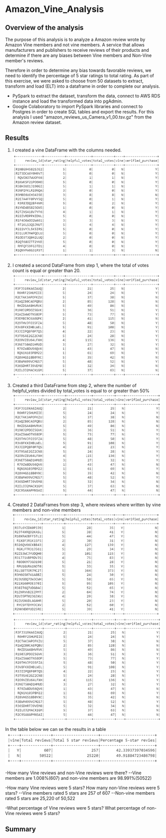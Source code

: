 # Amazon_Vine_Analysis


## Overview of the analysis
The purpose of this analysis is to analyze a Amazon review wrote by Amazon Vine members and not vine members. A service that allows manufacturers and publishers to receive reviews of their products and determine if there are any biases between Vine members and Non-Vine member's reviews.

Therefore in order to determine any bias towards favorable reviews, we need to identify the percentage of 5 star ratings to total rating. As part of this exercise, we were asked to choose from 50 datasets to extract, transform and load (ELT) into a dataframe in order to complete our analysis.  
- PySpark to extract the dataset, transform the data, connect to AWS RDS instance and load the transformed data into pgAdmin.
- Google Colaboratory to import PySpark libraries and connect to Postgres in order to create SQL tables and export the results.
For this analysis I used "amazon_reviews_us_Camera_v1_00.tsv.gz" from the Amazon review dataset. 


## Results 
1. I created a vine DataFrame with the columns needed. 
![vine_df](Resources/vine_df.png)  

2. I created a second DataFrame from step 1, where the total of votes count is equal or greater than 20.
![20_df](Resources/20_df.png) 

3. Created a third DataFrame from step 2, where the number of helpful_votes divided by total_votes is equal to or greater than 50%
![50_df](Resources/50_df.png)

4. Created 2 DataFrames from step 3, where reviews where written by vine members and non-vine members
![yes_vine](Resources/yes_vine.png)
![no_vine](Resources/no_vine.png)

In the table below we can se the results in a table 
![table_r](Resources/table_r.png)

-How many Vine reviews and non-Vine reviews were there?
--Vine members are 1.008%(607) and non-vine members are 98.991%(50522)

-How many Vine reviews were 5 stars? How many non-Vine reviews were 5 stars?
--Vine members rated 5 stars are 257 of 607 
--Non-vine members rated 5 stars are 25,220 of 50,522

-What percentage of Vine reviews were 5 stars? What percentage of non-Vine reviews were 5 stars?

## Summary



